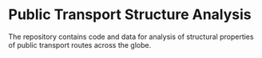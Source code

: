 # Public Transport Structure Analysis
The repository contains code and data for analysis of structural properties of public transport routes across the globe.
